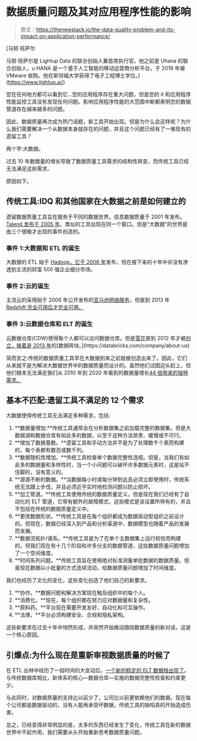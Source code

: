 # 数据质量问题及其对应用程序性能的影响

> 原文：<https://thenewstack.io/the-data-quality-problem-and-its-impact-on-application-performance/>

[](https://www.lightup.ai/)

 [马努·班萨尔

马努·班萨尔是 Lightup Data 的联合创始人兼首席执行官。他之前是 Uhana 的联合创始人，u HANA 是一个基于人工智能的移动运营商分析平台，于 2019 年被 VMware 收购。他在斯坦福大学获得了电子工程博士学位。](https://www.lightup.ai/) [](https://www.lightup.ai/)

您在任何地方都可以看到它…您的应用程序存在重大问题，但是您的 it 和应用程序性能监控工具没有发现任何问题。影响应用程序性能的大范围中断都表明您的数据管道存在越来越多的问题。

因此，数据质量再次成为热门话题，新工具开始出现。但是为什么会这样呢？为什么我们需要解决一个从数据本身就存在的问题，并且这个问题已经有了一堆现有的遗留工具？

两个字:大数据。

过去 10 年数据量的增长导致了数据质量工具需求的结构性转变，而传统工具已经无法满足这些需求。

原因如下。

## 传统工具:IDQ 和其他国家在大数据之前是如何建立的

遗留数据质量工具旨在服务于不同的数据世界。信息数据质量于 2001 年发布。 [Talend 发布于 2005 年](https://www.talend.com/blog/2016/10/18/looking-back-at-ten-years-of-growth/)。类似的工具出现在同一个窗口。但是“大数据”的世界是由三个很晚才出现的事件创造的。

### 事件 1:大数据和 ETL 的诞生

大数据的 ETL 始于 [Hadoop，它于 2006 年](https://en.wikipedia.org/wiki/Apache_Hadoop)发布，但在接下来的十年中并没有渗透到主流的财富 500 强企业细分市场。

### 事件 2:云的诞生

主流云的采用始于 2006 年公开发布的[亚马逊网络服务](https://aws.amazon.com/?utm_content=inline-mention)，但直到 2013 年 [Redshift 完全可用后才完全可用。](https://mediatemple.net/blog/cloud-hosting/brief-history-aws/)

### 事件 3:云数据仓库和 ELT 的诞生

云数据仓库(CDW)使得每个人都可以访问数据仓库。但是[雪花](https://www.snowflake.com/?utm_content=inline-mention)直到 2012 年才被[创立，接着是 2013 年](https://en.wikipedia.org/wiki/Snowflake_Inc.)的[数据砖块。](https://databricks.com/company/about-us)

简而言之:传统的数据质量工具早在大数据到来之前就被创造出来了。因此，它们从来就不是为解决大数据世界中的数据质量而设计的。虽然他们试图迎头赶上，但他们根本无法满足我们从 2010 年到 2020 年看到的数据量增长[44 倍带来的独特需求。](https://www.forbes.com/sites/gilpress/2020/01/06/6-predictions-about-data-in-2020-and-the-coming-decade/?sh=286fdce94fc3)

## 基本不匹配:遗留工具不满足的 12 个需求

大数据使得传统工具无法满足多种需求，包括:

1.  **数据量增加:**传统工具通常会在分析数据集之前加载完整的数据集。但是大数据湖和数据仓库有如此多的数据，以至于这种方法昂贵、缓慢或不可行。
2.  **增加了数据基数。**遗留工具和手动方法并不是为了处理数千个表而构建的，每个表都有数百或数千列。
3.  **数据随机性增加。**传统工具检查单个数据完整性违规。但是，当我们有如此多的数据量和多样性时，当一个小问题可以破坏许多数据元素时，这是站不住脚的，没有意义的。
4.  **源源不断的数据。**当数据每小时或每分钟到达且必须立即使用时，传统系统无法跟上步伐，并且必须近乎实时地检测问题以防止损坏。
5.  **加工管道。**传统工具使用传统的数据质量定义。但是现在我们已经有了自动化的 ELT 管道，它带有额外的故障模式，这些模式是该设置所特有的，并且不包括在传统的数据质量定义中。
6.  **更改数据形状。**传统工具是在每个组织都成为数据驱动型组织之前设计的。但现在，数据已经深入到产品和分析渠道中，数据模型也随着产品的发展而发展。
7.  **数据流拓扑/谱系。**传统工具是为了在单个主数据集上运行校验而构建的。但我们现在有十几个阶段和许多分支的数据管道，这给数据质量问题增加了一个空间维度。
8.  **时间系列问题。**传统工具旨在使用绝对标准测量单批数据的数据质量。但是现在数据以小批量的方式连续流动，给数据质量问题增加了时间维度。

我们也经历了文化的变化，这些变化创造了他们自己的新要求。

1.  **协作。**数据问题和解决方案现在触及组织中的每个人。
2.  **消费化。**现在，每个组织都在努力应对数据量和复杂性。
3.  **原料药。**平台现在需要开发友好、自动化和可互操作。
4.  **法律。**平台必须构建安全、合规和隐私架构。

这些新要求在过去十年中悄然形成，并突然开始推动围绕数据质量的新对话，这是一个核心原因。

## 引爆点:为什么现在是重新审视数据质量的时候了

在 ETL 丛林中经历了一段时间的大变动后，[一个新的稳定的 ELT 数据栈出现了](https://a16z.com/2020/10/15/the-emerging-architectures-for-modern-data-infrastructure/)。与传统数据库相比，新体系的核心—数据仓库—实施的数据完整性检查和约束更少。

与此同时，对数据质量的支持比以前少了，公司比以前更依赖他们的数据。现在每个公司都是数据驱动的，没有人能再承受坏数据，传统工具的缺陷真的开始造成伤害。

总之，已经变得非常明显的是，太多的东西已经发生了变化，传统工具在新的数据世界中不起作用，我们需要从头开始重新思考数据质量问题。

<svg xmlns:xlink="http://www.w3.org/1999/xlink" viewBox="0 0 68 31" version="1.1"><title>Group</title> <desc>Created with Sketch.</desc></svg>